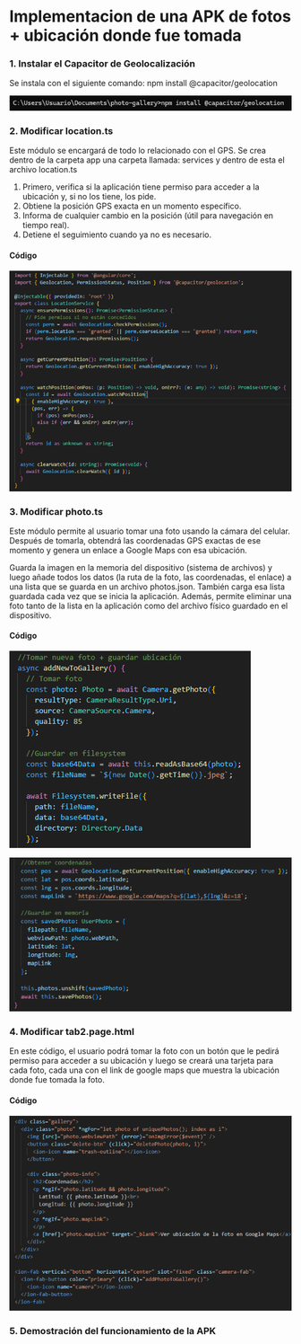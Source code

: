 # Implementacion de una APK de fotos + ubicación donde fue tomada 

### 1. Instalar el Capacitor de Geolocalización

Se instala con el siguiente comando: npm install @capacitor/geolocation

![alt text](image.png)

### 2. Modificar location.ts

Este módulo se encargará de todo lo relacionado con el GPS. Se crea dentro de la carpeta app una carpeta llamada: services y dentro de esta el archivo location.ts

1. Primero, verifica si la aplicación tiene permiso para acceder a la ubicación y, si no los tiene, los pide.
2. Obtiene la posición GPS exacta en un momento específico.
3. Informa de cualquier cambio en la posición (útil para navegación en tiempo real).
4. Detiene el seguimiento cuando ya no es necesario. 

#### Código

![alt text](image-1.png)

### 3. Modificar photo.ts

Este módulo permite al usuario tomar una foto usando la cámara del celular. Después de tomarla, obtendrá las coordenadas GPS exactas de ese momento y genera un enlace a Google Maps con esa ubicación.

Guarda la imagen en la memoria del dispositivo (sistema de archivos) y luego añade todos los datos (la ruta de la foto, las coordenadas, el enlace) a una lista que se guarda en un archivo photos.json. También carga esa lista guardada cada vez que se inicia la aplicación. Además, permite eliminar una foto tanto de la lista en la aplicación como del archivo físico guardado en el dispositivo.

#### Código 

![image](image-2.png)

![photo.ts](image-3.png)

### 4. Modificar tab2.page.html 

En este código, el usuario podrá tomar la foto con un botón que le pedirá permiso para acceder a su ubicación y luego se creará una tarjeta para cada foto, cada una con el link de google maps que muestra la ubicación donde fue tomada la foto. 

#### Código
![image-4](image-4.png)


### 5. Demostración del funcionamiento de la APK

